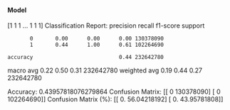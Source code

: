 #### Model
[1 1 1 ... 1 1 1]
Classification Report:
              precision    recall  f1-score   support

           0       0.00      0.00      0.00 130378090
           1       0.44      1.00      0.61 102264690

    accuracy                           0.44 232642780
   macro avg       0.22      0.50      0.31 232642780
weighted avg       0.19      0.44      0.27 232642780

Accuracy: 0.43957818076279864
Confusion Matrix:
[[        0 130378090]
 [        0 102264690]]
Confusion Matrix (%):
[[ 0.         56.04218192]
 [ 0.         43.95781808]]
